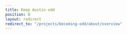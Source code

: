 ```yaml
---
title: Keep Austin odd
position: 0
layout: redirect
redirect_to: "/projects/becoming-odd/about/overview"
---
```

